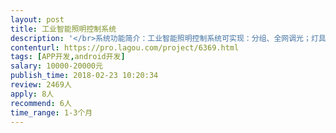 ```yaml
---                
layout: post       
title: 工业智能照明控制系统           
description: '</br>系统功能简介：工业智能照明控制系统可实现：分组、全网调光；灯具实时监测，故障报表上传；一键场景切换；定时切换场景；等等。总控和分控主要通过PLC技术进行通讯。专用平板的安卓app通过wifi局域网与总控连接，即可实现平板远距离操控灯具。</br>APP设计要求：</br>1、系统所有功能由总控完成，app仅是实现功能的选择；</br>1、APP 仅针对安卓系统的工业平板设计；</br>2、开机界面、底图、公司logo可编辑；</br>3、UI设计由我司负责；</br>4、设计时间1-3个月.</br>'     
contenturl: https://pro.lagou.com/project/6369.html      
tags: [APP开发,android开发]            
salary: 10000-20000元          
publish_time: 2018-02-23 10:20:34         
review: 2469人                   
apply: 8人                   
recommend: 6人                   
time_range: 1-3个月              
---                 
```


